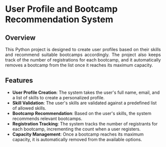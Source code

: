 # User Profile and Bootcamp Recommendation System

## Overview
<p align="justify">
This Python project is designed to create user profiles based on their skills and recommend suitable bootcamps accordingly. The project also keeps track of the number of registrations for each bootcamp, and it automatically removes a bootcamp from the list once it reaches its maximum capacity.
</p>

## Features

- **User Profile Creation**: The system takes the user's full name, email, and a list of skills to create a personalized profile.
- **Skill Validation**: The user's skills are validated against a predefined list of allowed skills.
- **Bootcamp Recommendation**: Based on the user's skills, the system recommends relevant bootcamps.
- **Registration Tracking**: The system tracks the number of registrants for each bootcamp, incrementing the count when a user registers.
- **Capacity Management**: Once a bootcamp reaches its maximum capacity, it is automatically removed from the available options.
